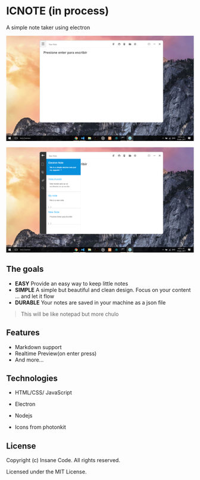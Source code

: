 # ICNOTE (in process)

A simple note taker using electron

![ICNOTE](documentation/assets/images/img1.png)

![ICNOTE](documentation/assets/images/img2.png)

## The goals

* **EASY** Provide an easy way to keep little notes
* **SIMPLE** A simple but beautiful and clean design. Focus on your content ... and let it flow
* **DURABLE** Your notes are saved in your machine as a json file

> This will be like notepad but more chulo 
## Features

* Markdown support
* Realtime Preview(on enter press)
* And more...

## Technologies

* HTML/CSS/ JavaScript
* Electron
* Nodejs

* Icons from photonkit
## License

Copyright (c) Insane Code. All rights reserved.

Licensed under the MIT License.
